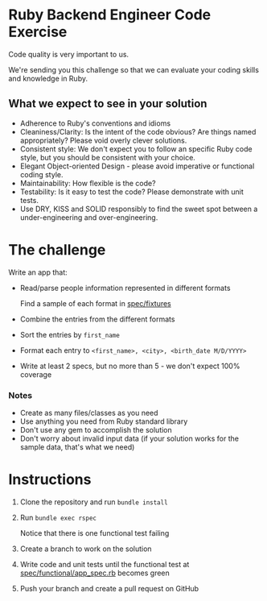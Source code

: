 # Ruby Backend Engineer Code Exercise

Code quality is very important to us.

We're sending you this challenge so that we can evaluate your coding skills and knowledge in Ruby.

## What we expect to see in your solution

- Adherence to Ruby's conventions and idioms
- Cleaniness/Clarity: Is the intent of the code obvious? Are things named appropriately? Please void overly clever solutions.
- Consistent style: We don't expect you to follow an specific Ruby code style, but you should be consistent with your choice.
- Elegant Object-oriented Design - please avoid imperative or functional coding style.
- Maintainability: How flexible is the code?
- Testability: Is it easy to test the code? Please demonstrate with unit tests.
- Use DRY, KISS and SOLID responsibly to find the sweet spot between a under-engineering and over-engineering.

# The challenge

Write an app that:

- Read/parse people information represented in different formats

  Find a sample of each format in [spec/fixtures](spec/fixtures)

- Combine the entries from the different formats

- Sort the entries by `first_name`

- Format each entry to `<first_name>, <city>, <birth_date M/D/YYYY>`

- Write at least 2 specs, but no more than 5 - we don't expect 100% coverage

### Notes

- Create as many files/classes as you need
- Use anything you need from Ruby standard library
- Don't use any gem to accomplish the solution
- Don't worry about invalid input data (if your solution works for the sample data, that's what we need)

# Instructions

1. Clone the repository and run `bundle install`

2. Run `bundle exec rspec`

   Notice that there is one functional test failing

3. Create a branch to work on the solution

4. Write code and unit tests until the functional test at [spec/functional/app_spec.rb](spec/functional/app_spec.rb) becomes green

5. Push your branch and create a pull request on GitHub
